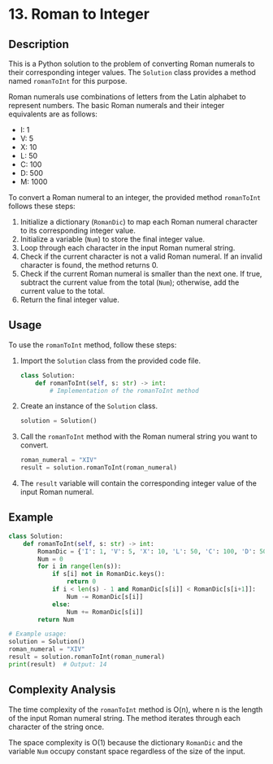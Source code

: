 # 13. Roman to Integer

## Description

This is a Python solution to the problem of converting Roman numerals to their corresponding integer values. The `Solution` class provides a method named `romanToInt` for this purpose.

Roman numerals use combinations of letters from the Latin alphabet to represent numbers. The basic Roman numerals and their integer equivalents are as follows:
- I: 1
- V: 5
- X: 10
- L: 50
- C: 100
- D: 500
- M: 1000

To convert a Roman numeral to an integer, the provided method `romanToInt` follows these steps:
1. Initialize a dictionary (`RomanDic`) to map each Roman numeral character to its corresponding integer value.
2. Initialize a variable (`Num`) to store the final integer value.
3. Loop through each character in the input Roman numeral string.
4. Check if the current character is not a valid Roman numeral. If an invalid character is found, the method returns 0.
5. Check if the current Roman numeral is smaller than the next one. If true, subtract the current value from the total (`Num`); otherwise, add the current value to the total.
6. Return the final integer value.

## Usage

To use the `romanToInt` method, follow these steps:

1. Import the `Solution` class from the provided code file.

   ```python
   class Solution:
       def romanToInt(self, s: str) -> int:
           # Implementation of the romanToInt method
   ```

2. Create an instance of the `Solution` class.

   ```python
   solution = Solution()
   ```

3. Call the `romanToInt` method with the Roman numeral string you want to convert.

   ```python
   roman_numeral = "XIV"
   result = solution.romanToInt(roman_numeral)
   ```

4. The `result` variable will contain the corresponding integer value of the input Roman numeral.

## Example

```python
class Solution:
    def romanToInt(self, s: str) -> int:
        RomanDic = {'I': 1, 'V': 5, 'X': 10, 'L': 50, 'C': 100, 'D': 500, 'M': 1000}
        Num = 0
        for i in range(len(s)):
            if s[i] not in RomanDic.keys():
                return 0
            if i < len(s) - 1 and RomanDic[s[i]] < RomanDic[s[i+1]]:
                Num -= RomanDic[s[i]]
            else:
                Num += RomanDic[s[i]]
        return Num

# Example usage:
solution = Solution()
roman_numeral = "XIV"
result = solution.romanToInt(roman_numeral)
print(result)  # Output: 14
```

## Complexity Analysis

The time complexity of the `romanToInt` method is O(n), where n is the length of the input Roman numeral string. The method iterates through each character of the string once.

The space complexity is O(1) because the dictionary `RomanDic` and the variable `Num` occupy constant space regardless of the size of the input.